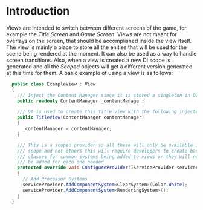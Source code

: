 # Introduction
Views are intended to switch between different screens of the game, for example the *Title Screen* and *Game Screen*.  Views
are not meant for overlays on the screen, that should be accomplished inside the view itself.  The view is mainly a place
to store all the enities that will be used for the scene being rendered at the moment.  It can also be used as a way to handle
screen transitions.  Also, when a view is created a new DI scope is generated and all the *Scoped* objects will get a different
version generated at this time for them.  A basic example of using a view is as follows:

```csharp
  public class ExampleView : View
  {
    /// Inject the Content Manager since it is stored a singleton in DI
    public readonly ContentManager _contentManager;

    /// DI is used to create this title view with the following injected singleton
    public TitleView(ContentManager contentManager)
    {
      _contentManager = contentManager;
    }

    /// This is a scoped provider so all these will only be available in this
    /// scope and not others this will require developers to create base
    /// classes for common systems being added to views or they will need to
    /// be added for each one needed
    protected override void ConfigureProvider(IServiceProvider serviceProvider)
    {
      // Add Processor Systems
      serviceProvider.AddComponentSystem<ClearSystem>(Color.White);
      serviceProvider.AddComponentSystem<RenderingSystem>();
    }
  }
```